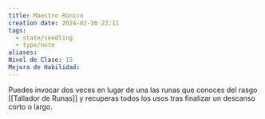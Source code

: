 ```yaml
---
title: Maestro Rúnico
creation date: 2024-02-16 23:11
tags:
  - state/seedling
  - type/note
aliases: 
Nivel de Clase: 15
Mejora de Habilidad:
---
```

Puedes invocar dos veces en lugar de una las runas que conoces del rasgo [[Tallador de Runas]] y
recuperas todos los usos tras finalizar un descanso corto o largo.

